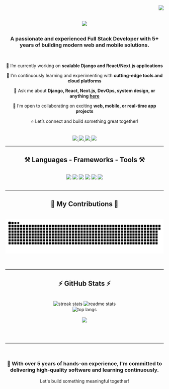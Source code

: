<img align="right" src="https://visitor-badge.laobi.icu/badge?page_id=Ealfred1.Ealfred1" />

<h1 align="center">
    <img src="https://readme-typing-svg.herokuapp.com/?font=Righteous&size=35&center=true&vCenter=true&width=500&height=70&duration=4000&lines=Hi+There!+👋;+I'm+Eric+Alfred!;" />
</h1>

<h3 align="center">A passionate and experienced Full Stack Developer with 5+ years of building modern web and mobile solutions.</h3>

<br/>

<div align="center">
 
 🔭 I’m currently working on **scalable Django and React/Next.js applications**

 🌱 I’m continuously learning and experimenting with **cutting-edge tools and cloud platforms**

 💬 Ask me about **Django, React, Next.js, DevOps, system design, or anything [here](https://github.com/Ealfred1/Ealfred1/issues)**

 👯 I’m open to collaborating on exciting **web, mobile, or real-time app projects**
    
 ⭐ Let’s connect and build something great together!

</div>

<br/>

<div align="center"> 
  <a href="mailto:alfrederic371@gmail.com">
    <img src="https://img.shields.io/badge/Gmail-333333?style=for-the-badge&logo=gmail&logoColor=red" />
  </a>
  <a href="https://linkedin.com/in/eric-alfred-6372b528a" target="_blank">
    <img src="https://img.shields.io/badge/LinkedIn-0077B5?style=for-the-badge&logo=linkedin&logoColor=white" target="_blank" />
  </a>
  <a href="https://eric-alfred.vercel.app" target="_blank">
     <img src="https://img.shields.io/badge/Portfolio-FF5722?style=for-the-badge&logo=todoist&logoColor=white" target="_blank" />
  </a>
  <a href="https://wa.me/+2347010363424" target="_blank">
    <img src="https://img.shields.io/badge/WhatsApp-25D366?logo=whatsapp&logoColor=fff&style=flat" target="_blank" />
  </a>
</div>

<hr/>

<h2 align="center">⚒️ Languages - Frameworks - Tools ⚒️</h2>
<br/>
<div align="center">
    <img src="https://skillicons.dev/icons?i=html,css,js,ts,python,java,cpp" />
    <img src="https://skillicons.dev/icons?i=react,nextjs,vue,bootstrap,tailwind,redux,sass,framer,gsap,jquery" />
    <img src="https://skillicons.dev/icons?i=django,flask,nodejs,express,fastapi" />
    <img src="https://skillicons.dev/icons?i=mysql,postgres,mongodb,sqlite" />
    <img src="https://skillicons.dev/icons?i=aws,firebase,vercel,netlify,docker,nginx" />
    <img src="https://skillicons.dev/icons?i=git,github,postman,linux,vscode,neovim,figma" />
</div>

<br/>
<hr/>

<div align="center">
  <h2>🐍 My Contributions 🐍</h2>
  <br>
  <img alt="snake eating my contributions" src="https://raw.githubusercontent.com/Ealfred1/Ealfred1/output/github-contribution-grid-snake.svg" />
  <br/><br/><br/>
</div>

<hr/>

<h2 align="center">⚡ GitHub Stats ⚡</h2>
<br>
<div align=center>
  <img width=390 src="https://github-readme-streak-stats-salesp07.vercel.app/?user=Ealfred1&count_private=true&theme=react&border_radius=10" alt="streak stats"/>
  <img width=390 src="https://github-readme-stats-salesp07.vercel.app/api?username=Ealfred1&count_private=true&show_icons=true&theme=react&rank_icon=github&border_radius=10" alt="readme stats" />
  <br/>
  <img width=325 align="center" src="https://github-readme-stats-salesp07.vercel.app/api/top-langs/?username=Ealfred1&hide=HTML&langs_count=8&layout=compact&theme=react&border_radius=10&size_weight=0.5&count_weight=0.5&exclude_repo=github-readme-stats" alt="top langs" />
  <br/><br/>    
  <img src="https://github-profile-trophy.vercel.app/?username=Ealfred1&theme=juicyfresh&no-bg=true" />
</div>

<br/><br/>

<hr/>

<br/>

<h3 align="center">🚀 With over 5 years of hands-on experience, I'm committed to delivering high-quality software and learning continuously.</h3>

<p align="center">Let's build something meaningful together!</p>
